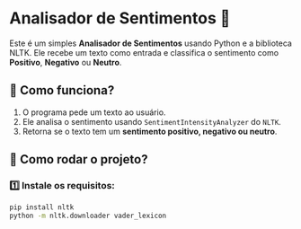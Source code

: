 # Analisador de Sentimentos 🤖

Este é um simples **Analisador de Sentimentos** usando Python e a biblioteca NLTK. Ele recebe um texto como entrada e classifica o sentimento como **Positivo**, **Negativo** ou **Neutro**.

## 📌 Como funciona?
1. O programa pede um texto ao usuário.
2. Ele analisa o sentimento usando `SentimentIntensityAnalyzer` do `NLTK`.
3. Retorna se o texto tem um **sentimento positivo, negativo ou neutro**.

## 🚀 Como rodar o projeto?
### 1️⃣ Instale os requisitos:
```bash
pip install nltk
python -m nltk.downloader vader_lexicon
